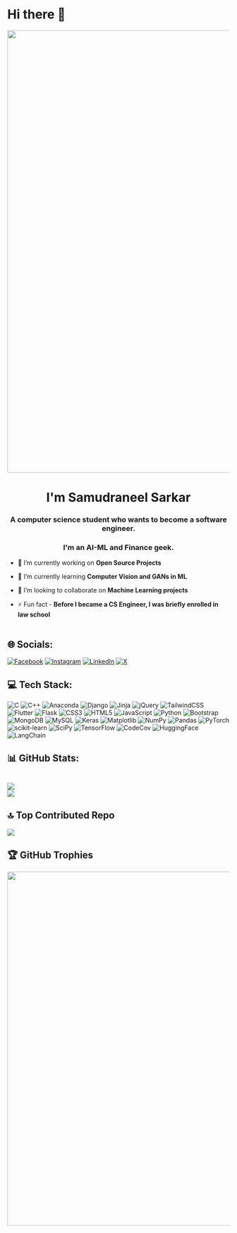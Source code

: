 # Hi there 👋

<!--
**samudraneel05/samudraneel05** is a ✨ _special_ ✨ repository because its `README.md` (this file) appears on your GitHub profile.
-->
<div align="center">
<img src="https://user-images.githubusercontent.com/94922914/233506434-36031a8f-41f2-4c8d-9252-3624edfb0953.gif" align="center" width="1000" />
<!--img src="https://user-images.githubusercontent.com/42115530/92640221-9728ca00-f2fa-11ea-8994-c72b26e937de.gif" align="center"-->
</div><h1 align="center">I'm Samudraneel Sarkar</h1>
<h3 align="center">A computer science student who wants to become a software engineer.</h3>
<h3 align="center">I'm an AI-ML and Finance geek.</h3>

- 🔭 I’m currently working on **Open Source Projects**

- 🌱 I’m currently learning **Computer Vision and GANs in ML**

- 👯 I’m looking to collaborate on **Machine Learning projects**

- ⚡ Fun fact - **Before I became a CS Engineer, I was briefly enrolled in law school**
<br><br>

## 🌐 Socials:

[![Facebook](https://img.shields.io/badge/Facebook-%231877F2.svg?logo=Facebook&logoColor=white)](https://facebook.com/samudraneel05) 
[![Instagram](https://img.shields.io/badge/Instagram-%23E4405F.svg?logo=Instagram&logoColor=white)](https://instagram.com/samudraneel05)
[![LinkedIn](https://img.shields.io/badge/LinkedIn-%230077B5.svg?logo=linkedin&logoColor=white)](https://linkedin.com/in/samudraneel-sarkar)
[![X](https://img.shields.io/badge/X-black.svg?logo=X&logoColor=white)](https://x.com/samudraneel05) 


## 💻 Tech Stack:

![C](https://img.shields.io/badge/c-%2300599C.svg?style=for-the-badge&logo=c&logoColor=white) 
![C++](https://img.shields.io/badge/c++-%2300599C.svg?style=for-the-badge&logo=c%2B%2B&logoColor=white) 
![Anaconda](https://img.shields.io/badge/Anaconda-%2344A833.svg?style=for-the-badge&logo=anaconda&logoColor=white) 
![Django](https://img.shields.io/badge/django-%23092E20.svg?style=for-the-badge&logo=django&logoColor=white) 
![Jinja](https://img.shields.io/badge/jinja-white.svg?style=for-the-badge&logo=jinja&logoColor=black) 
![jQuery](https://img.shields.io/badge/jquery-%230769AD.svg?style=for-the-badge&logo=jquery&logoColor=white) 
![TailwindCSS](https://img.shields.io/badge/tailwindcss-%2338B2AC.svg?style=for-the-badge&logo=tailwind-css&logoColor=white) 
![Flutter](https://img.shields.io/badge/Flutter-%2302569B.svg?style=for-the-badge&logo=Flutter&logoColor=white) 
![Flask](https://img.shields.io/badge/flask-%23000.svg?style=for-the-badge&logo=flask&logoColor=white)
![CSS3](https://img.shields.io/badge/css3-%231572B6.svg?style=for-the-badge&logo=css3&logoColor=white) 
![HTML5](https://img.shields.io/badge/html5-%23E34F26.svg?style=for-the-badge&logo=html5&logoColor=white) 
![JavaScript](https://img.shields.io/badge/javascript-%23323330.svg?style=for-the-badge&logo=javascript&logoColor=%23F7DF1E) 
![Python](https://img.shields.io/badge/python-3670A0?style=for-the-badge&logo=python&logoColor=ffdd54) 
![Bootstrap](https://img.shields.io/badge/bootstrap-%23563D7C.svg?style=for-the-badge&logo=bootstrap&logoColor=white) 
![MongoDB](https://img.shields.io/badge/MongoDB-%234ea94b.svg?style=for-the-badge&logo=mongodb&logoColor=white) 
![MySQL](https://img.shields.io/badge/mysql-%2300f.svg?style=for-the-badge&logo=mysql&logoColor=white) 
![Keras](https://img.shields.io/badge/Keras-%23D00000.svg?style=for-the-badge&logo=Keras&logoColor=white) 
![Matplotlib](https://img.shields.io/badge/Matplotlib-%23ffffff.svg?style=for-the-badge&logo=Matplotlib&logoColor=black)
![NumPy](https://img.shields.io/badge/numpy-%23013243.svg?style=for-the-badge&logo=numpy&logoColor=white) 
![Pandas](https://img.shields.io/badge/pandas-%23150458.svg?style=for-the-badge&logo=pandas&logoColor=white) 
![PyTorch](https://img.shields.io/badge/PyTorch-%23EE4C2C.svg?style=for-the-badge&logo=PyTorch&logoColor=white)
![scikit-learn](https://img.shields.io/badge/scikit--learn-%23F7931E.svg?style=for-the-badge&logo=scikit-learn&logoColor=white) 
![SciPy](https://img.shields.io/badge/SciPy-%230C55A5.svg?style=for-the-badge&logo=scipy&logoColor=%white) 
![TensorFlow](https://img.shields.io/badge/TensorFlow-%23FF6F00.svg?style=for-the-badge&logo=TensorFlow&logoColor=white)
![CodeCov](https://img.shields.io/badge/Codecov-F01F7A?style=for-the-badge&logo=Codecov&logoColor=white)
![HuggingFace](https://img.shields.io/badge/-HuggingFace-FDEE21?style=for-the-badge&logo=HuggingFace&logoColor=black)
![LangChain](https://img.shields.io/badge/langchain-1C3C3C?style=for-the-badge&logo=langchain&logoColor=white)

## 📊 GitHub Stats:

[](https://github-readme-stats.vercel.app/api?username=samudraneel05&theme=highcontrast&hide_border=false&include_all_commits=true&count_private=true)<br/>
![](https://github-readme-streak-stats.herokuapp.com/?user=samudraneel05&theme=highcontrast&hide_border=false)<br/>
![](https://github-readme-stats.vercel.app/api/top-langs/?username=samudraneel05&theme=highcontrast&hide_border=false&include_all_commits=true&count_private=true&layout=compact&&exclude_repo=CosmicClassifier,RLTradingAgent&size_weight=0.5&count_weight=0.5)

## 🔝 Top Contributed Repo
![](https://github-contributor-stats.vercel.app/api?username=samudraneel05&limit=5&theme=dark&combine_all_yearly_contributions=true)


## 🏆 GitHub Trophies
<img src="https://github-trophies.vercel.app/?username=samudraneel05&theme=onestar&no-frame=true" width="800"/>
